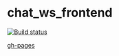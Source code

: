 # chat_ws_frontend

[![Build status](https://ci.appveyor.com/api/projects/status/bc5hhjscm1lormyq?svg=true)](https://ci.appveyor.com/project/Stanislavsus-edu/chat-ws-frontend)

[gh-pages](https://stanislavsus-edu.github.io/chat_ws_frontend/)
